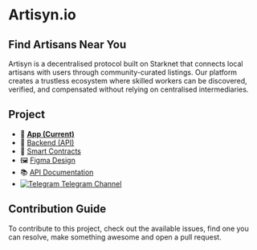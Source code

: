 # Artisyn.io

## Find Artisans Near You

Artisyn is a decentralised protocol built on Starknet that connects local artisans with users through community-curated listings. Our platform creates a trustless ecosystem where skilled workers can be discovered, verified, and compensated without relying on centralised intermediaries.

## Project

- 📱 **[App (Current)](https://github.com/toneflix/artisyn.io)**
- 📡 [Backend (API)](https://github.com/toneflix/artisyn-api)
- 📝 [Smart Contracts](https://github.com/toneflix/artisyn-contracts)
- 🖼️ [Figma Design](https://www.figma.com/design/sJH5KPGVZ170uyFGx8qR0y/Artisyn---Find-Artisans-Near-You)
- 📚 [API Documentation](https://artisyn.apidog.io)
- [![Telegram](https://core.telegram.org/img/favicon-16x16.png) Telegram Channel](http://t.me/@artisynOD)

## Contribution Guide

To contribute to this project, check out the available issues, find one you can resolve, make something awesome and open a pull request.
